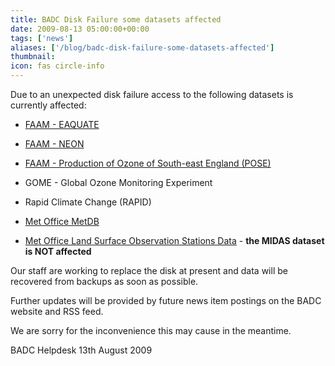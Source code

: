 ```yaml
---
title: BADC Disk Failure some datasets affected
date: 2009-08-13 05:00:00+00:00
tags: ['news']
aliases: ['/blog/badc-disk-failure-some-datasets-affected']
thumbnail: 
icon: fas circle-info
---
```


 Due to an unexpected disk failure access to the following datasets is currently affected:


- [FAAM - EAQUATE](http://badc.nerc.ac.uk/data/eaquate/)

- [FAAM - NEON](http://badc.nerc.ac.uk/data/neon/)

- [FAAM - Production of Ozone of South-east England (POSE)](http://badc.nerc.ac.uk/data/pose/)

- GOME - Global Ozone Monitoring Experiment

- Rapid Climate Change (RAPID)

- [Met Office MetDB](http://badc.nerc.ac.uk/data/ukmo-metdb)

- [Met Office Land Surface Observation Stations Data](http://badc.nerc.ac.uk/data/surface/) - **the MIDAS dataset is NOT affected**

Our staff are working to replace the disk at present and data will be recovered from backups as soon as possible.


Further updates will be provided by future news item postings on the BADC website and RSS feed.


We are sorry for the inconvenience this may cause in the meantime.




BADC Helpdesk
13th August 2009



